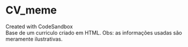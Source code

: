 # CV_meme
Created with CodeSandbox
<br>
Base de um curriculo criado em HTML.
Obs: as informações usadas são meramente ilustrativas.
